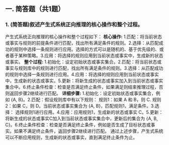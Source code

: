 ## 一. 简答题（共1题）

### 1. (简答题)叙述产生式系统正向推理的核心操作和整个过程。



产生式系统正向推理的核心操作和整个过程如下：
**核心操作:**
1.匹配：将当前状态或事实与规则的前提条件进行匹配，找出所有满足条件的规则。2.选择：从匹配成功的规则中选择一条规则进行应用。选择的方式可以是随机的、基于优先级的、或者基于某种策略。3.应用：将选择的规则应用到当前状态或事实中，生成新的状态或事实。
**整个过程:**
1.初始化：设定初始状态或事实集合。2.匹配：将当前状态或事实与规则库中的规则进行匹配，找出所有满足条件的规则。3.选择：从匹配成功的规则中选择一条规则进行应用。4.应用：将选择的规则应用到当前状态或事实中，生成新的状态或事实。5.更新：将新生成的状态或事实加入到当前状态或事实集合中。6.终止条件检查：检查是否满足终止条件，如果满足则结束推理过程，否则返回步骤2继续进行匹配。
**详细步骤:**
1.初始化：设定初始状态或事实集合，例如 {A, B}。2.匹配：假设规则库中有以下规则：  规则1：如果 A 和 B，则 C.  规则2：如果 C，则 D。当前状态或事实集合为 {A, B}，匹配规则1，满足条件。3.选择：  选择规则1进行应用。4.应用：应用规则1，生成新的状态或事实 C。5.更新：将新生成的状态或事实C加入到当前状态或事实集合中，更新后的集合为 {A, B, C}。6.终止条件检查：检查是否满足终止条件，例如是否生成了目标状态或事实。如果不满足终止条件，返回步骤2继续进行匹配。 通过上述步骤，产生式系统可以不断应用规则，生成新的状态或事实，直到满足终止条件为止。